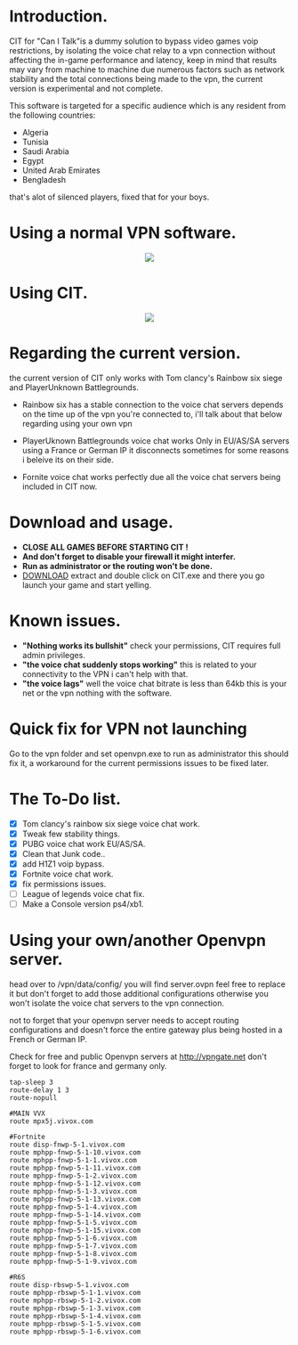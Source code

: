 # Introduction.
CIT for "Can I Talk"is a dummy solution to bypass video games voip restrictions, by isolating the voice chat relay to a vpn connection without affecting the in-game performance and latency, keep in mind that results may vary from machine to machine due numerous factors such as network stability and the total connections being made to the vpn, the current version is experimental and not complete.


This software is targeted for a specific audience which is any resident from the following countries:

- Algeria 
- Tunisia 
- Saudi Arabia 
- Egypt 
- United Arab Emirates 
- Bengladesh 

that's alot of silenced players, fixed that for your boys.

# Using a normal VPN software.
<p align="center"> 
<img src="https://i.imgur.com/XZRB7Je.png">
</p>

                                       

# Using CIT.
<p align="center"> 
<img src="https://i.imgur.com/VOs6LS4.png">
</p>
                                             


# Regarding the current version.
the current version of CIT only works with Tom clancy's Rainbow six siege and PlayerUnknown Battlegrounds.
- Rainbow six has a stable connection to the voice chat servers depends on the time up of the vpn you're connected to, i'll talk about that below regarding using your own vpn

- PlayerUknown Battlegrounds voice chat works Only in EU/AS/SA servers using a France or German IP  it disconnects sometimes for some reasons i beleive its on their side.

- Fornite voice chat works perfectly due all the voice chat servers being included in CIT now.


# Download and usage.
- **CLOSE ALL GAMES BEFORE STARTING CIT !**
- **And don't forget to disable your firewall it might interfer.**
- **Run as administrator or the routing won't be done.**
- [DOWNLOAD](https://github.com/Redrrx/CIT/releases/download/EXP-V3.1/binaries-exp-v3.1.zip) extract and double click on CIT.exe and there you go launch your game and start yelling.


# Known issues.
- **"Nothing works its bullshit"**
check your permissions, CIT requires full admin privileges.
- **"the voice chat suddenly stops working"**
this is related to your connectivity to the VPN i can't help with that.
- **"the voice lags"**
well the voice chat bitrate is less than 64kb this is your net or the vpn nothing with the software. 

# Quick fix for VPN not launching 
Go to the vpn folder and set openvpn.exe to run as administrator this should fix it, a workaround for the current permissions issues to be fixed later.

# The To-Do list.

- [x] Tom clancy's rainbow six siege voice chat work.
- [X] Tweak few stability things.
- [X] PUBG voice chat work EU/AS/SA.
- [X] Clean that Junk code..
- [X] add H1Z1 voip bypass.
- [X] Fortnite voice chat work.
- [X] fix permissions issues.
- [ ] League of legends voice chat fix.
- [ ] Make a Console version ps4/xb1.

# Using your own/another Openvpn server.
head over to /vpn/data/config/ you will find server.ovpn feel free to replace it but don't forget to add those additional configurations otherwise you won't isolate the voice chat servers to the vpn connection. 

not to forget that your openvpn server needs to accept routing configurations and doesn't force the entire gateway plus being hosted in a French or German IP.

Check for free and public Openvpn servers at http://vpngate.net don't forget to look for france and germany only.

```
tap-sleep 3
route-delay 1 3
route-nopull

#MAIN VVX
route mpx5j.vivox.com

#Fortnite
route disp-fnwp-5-1.vivox.com
route mphpp-fnwp-5-1-10.vivox.com
route mphpp-fnwp-5-1-1.vivox.com
route mphpp-fnwp-5-1-11.vivox.com
route mphpp-fnwp-5-1-2.vivox.com
route mphpp-fnwp-5-1-12.vivox.com
route mphpp-fnwp-5-1-3.vivox.com
route mphpp-fnwp-5-1-13.vivox.com
route mphpp-fnwp-5-1-4.vivox.com
route mphpp-fnwp-5-1-14.vivox.com
route mphpp-fnwp-5-1-5.vivox.com
route mphpp-fnwp-5-1-15.vivox.com
route mphpp-fnwp-5-1-6.vivox.com
route mphpp-fnwp-5-1-7.vivox.com
route mphpp-fnwp-5-1-8.vivox.com
route mphpp-fnwp-5-1-9.vivox.com

#R6S
route disp-rbswp-5-1.vivox.com
route mphpp-rbswp-5-1-1.vivox.com
route mphpp-rbswp-5-1-2.vivox.com
route mphpp-rbswp-5-1-3.vivox.com
route mphpp-rbswp-5-1-4.vivox.com
route mphpp-rbswp-5-1-5.vivox.com
route mphpp-rbswp-5-1-6.vivox.com


```
